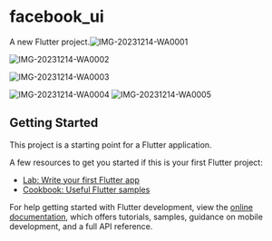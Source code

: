# facebook_ui

A new Flutter project.![IMG-20231214-WA0001](https://github.com/Skr7867/facebook-_App/assets/113183597/6a1d2bd7-fb35-4fa5-ac16-bb10b435fbe6)

![IMG-20231214-WA0002](https://github.com/Skr7867/facebook-_App/assets/113183597/d58ea350-29a6-4a5b-9398-184bca1f9c5f)

![IMG-20231214-WA0003](https://github.com/Skr7867/facebook-_App/assets/113183597/c797de67-b2c5-428c-8c7b-97a1154cdeca)


![IMG-20231214-WA0004](https://github.com/Skr7867/facebook-_App/assets/113183597/75887260-83bd-4a91-a544-2050ca7223ff)
![IMG-20231214-WA0005](https://github.com/Skr7867/facebook-_App/assets/113183597/e1850573-41dd-4c6e-b322-712d617869d0)

## Getting Started
This project is a starting point for a Flutter application.

A few resources to get you started if this is your first Flutter project:

- [Lab: Write your first Flutter app](https://docs.flutter.dev/get-started/codelab)
- [Cookbook: Useful Flutter samples](https://docs.flutter.dev/cookbook)

For help getting started with Flutter development, view the
[online documentation](https://docs.flutter.dev/), which offers tutorials,
samples, guidance on mobile development, and a full API reference.
